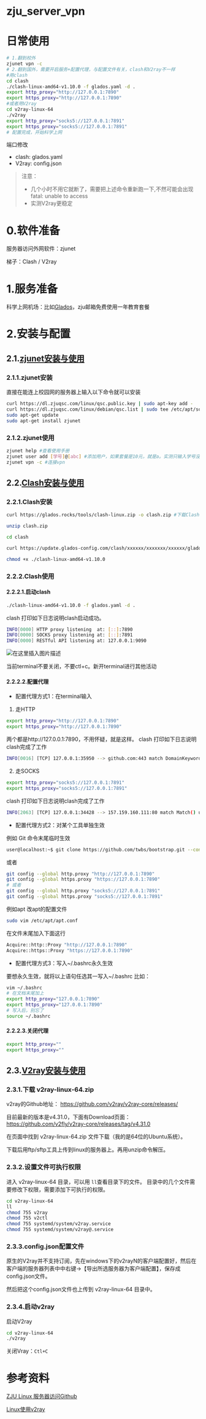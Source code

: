 # zju_server_vpn

# 日常使用
```bash
# 1.翻到校外
zjunet vpn -c
# 2.翻到国外，需要开启服务+配置代理，与配置文件有关，clash和V2ray不一样
#用clash
cd clash
./clash-linux-amd64-v1.10.0 -f glados.yaml -d .
export http_proxy="http://127.0.0.1:7890"
export https_proxy="http://127.0.0.1:7890"
#或者用V2ray
cd v2ray-linux-64
./v2ray
export http_proxy="socks5://127.0.0.1:7891"
export https_proxy="socks5://127.0.0.1:7891"
# 配置完成，开始科学上网

```
端口修改
- clash: glados.yaml
- V2ray: config.json

>注意：
>- 几个小时不用它就断了，需要把上述命令重新跑一下,不然可能会出现fatal: unable to access
>- 实测V2ray更稳定
# 0.软件准备
服务器访问外网软件：zjunet

梯子：Clash / V2ray
# 1.服务准备
科学上网机场：比如[Glados](https://glados.rocks)，zju邮箱免费使用一年教育套餐

# 2.安装与配置
## 2.1.[zjunet安装与使用](https://github.com/QSCTech/zjunet/blob/master/README.zh.md)
### 2.1.1.zjunet安装
直接在能连上校园网的服务器上输入以下命令就可以安装
```bash
curl https://dl.zjuqsc.com/linux/qsc.public.key | sudo apt-key add -
curl https://dl.zjuqsc.com/linux/debian/qsc.list | sudo tee /etc/apt/sources.list.d/qsc.list
sudo apt-get update
sudo apt-get install zjunet
```
 ### 2.1.2.zjunet使用

```bash
zjunet help #查看使用手册
zjunet user add [学号]@[abc] #添加用户，如果套餐是10元，就是a。实测只输入学号没用
zjunet vpn -c #连接vpn
```
## 2.2.[Clash安装与使用](https://glados.rocks/console/terminal)
### 2.2.1.Clash安装
```bash
curl https://glados.rocks/tools/clash-linux.zip -o clash.zip #下载Clash

unzip clash.zip

cd clash

curl https://update.glados-config.com/clash/xxxxxx/xxxxxxx/xxxxxx/glados-terminal.yaml > glados.yaml #下载您的终端配置文件

chmod +x ./clash-linux-amd64-v1.10.0
```
### 2.2.2.Clash使用
#### 2.2.2.1.启动clash
```bash
./clash-linux-amd64-v1.10.0 -f glados.yaml -d .
```

clash 打印如下日志说明clash启动成功。

```bash
INFO[0000] HTTP proxy listening  at: [::]:7890
INFO[0000] SOCKS proxy listening at: [::]:7891
INFO[0000] RESTful API listening at: 127.0.0.1:9090
```

![在这里插入图片描述](https://img-blog.csdnimg.cn/a00b221455a140f985f38e942dab321c.png)

当前terminal不要关闭，不要ctl+c。新开terminal进行其他活动

#### 2.2.2.2.配置代理
- 配置代理方式1：在terminal输入
1. 走HTTP
```bash
export http_proxy="http://127.0.0.1:7890"
export https_proxy="http://127.0.0.1:7890"
```
两个都是http://127.0.0.1:7890，不用怀疑，就是这样。
clash 打印如下日志说明clash完成了工作
```bash
INFO[0016] [TCP] 127.0.0.1:35950 --> github.com:443 match DomainKeyword(github) using Proxy[GLaDOS-S1-05]
```

2. 走SOCKS
```bash
export http_proxy="socks5://127.0.0.1:7891"
export https_proxy="socks5://127.0.0.1:7891"
```
clash 打印如下日志说明clash完成了工作

```bash
INFO[2063] [TCP] 127.0.0.1:34428 --> 157.159.160.111:80 match Match() using Proxy[GLaDOS-JP-01]
```

-  配置代理方式2：对某个工具单独生效


例如 Git
命令末尾临时生效
```bash
user@localhost:~$ git clone https://github.com/twbs/bootstrap.git --config "https.proxy=127.0.0.1:7890"  
```
或者

```bash
git config --global http.proxy "http://127.0.0.1:7890" 
git config --global https.proxy "https://127.0.0.1:7890"
# 或者
git config --global http.proxy "socks5://127.0.0.1:7891" 
git config --global https.proxy "socks5://127.0.0.1:7891"
```
例如apt
改apt的配置文件

```bash
sudo vim /etc/apt/apt.conf
```

在文件末尾加入下面这行

```bash
Acquire::http::Proxy "http://127.0.0.1:7890"
Acquire::https::Proxy "https://127.0.0.1:7890"
```

-  配置代理方式3：写入~/.bashrc永久生效

要想永久生效，就将以上语句任选其一写入~/.bashrc
比如：

```bash
vim ~/.bashrc
# 在文档末尾加上
export http_proxy="127.0.0.1:7890"
export https_proxy="127.0.0.1:7890"
# 写入后，别忘了
source ~/.bashrc
```

#### 2.2.2.3.关闭代理

```bash
export http_proxy=""
export https_proxy=""
```

## 2.3.[V2ray安装与使用](https://github.com/v2ray/v2ray-core)
### 2.3.1.下载 v2ray-linux-64.zip
v2ray的Github地址：
https://github.com/v2ray/v2ray-core/releases/

目前最新的版本是v4.31.0，下面有Download页面：
https://github.com/v2fly/v2ray-core/releases/tag/v4.31.0

在页面中找到 v2ray-linux-64.zip 文件下载（我的是64位的Ubuntu系统）。

下载后用ftp/sftp工具上传到linux的服务器上。再用unzip命令解压。

### 2.3.2.设置文件可执行权限

进入 v2ray-linux-64 目录，可以用 `ll`查看目录下的文件。
目录中的几个文件需要修改下权限，需要添加下可执行的权限。

```bash
cd v2ray-linux-64
ll
chmod 755 v2ray
chmod 755 v2ctl
chmod 755 systemd/system/v2ray.service
chmod 755 systemd/system/v2ray@.service
```
### 2.3.3.config.json配置文件
原生的V2ray并不支持订阅，先在windows下的v2rayN的客户端配置好，然后在客户端的服务器列表中中右键->【导出所选服务器为客户端配置】，保存成config.json文件。

然后把这个config.json文件也上传到 v2ray-linux-64 目录中。

### 2.3.4.启动v2ray
启动V2ray

```bash
cd v2ray-linux-64
./v2ray
```
关闭Vray：`Ctl+C`
# 参考资料
[ZJU Linux 服务器访问Github](https://www.wolai.com/oKMxANyepvBkXdFY3sKv7y)

[Linux使用v2ray](https://www.hduzn.cn/2022/06/14/Linux%E4%BD%BF%E7%94%A8v2ray/)
